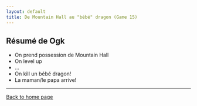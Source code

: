 ```yaml
---
layout: default
title: De Mountain Hall au "bébé" dragon (Game 15)
---
```


## Résumé de Ogk
- On prend possession de Mountain Hall
- On level up
- ...
- On kill un bébé dragon!
- La maman/le papa arrive!

---

[Back to home page](/)